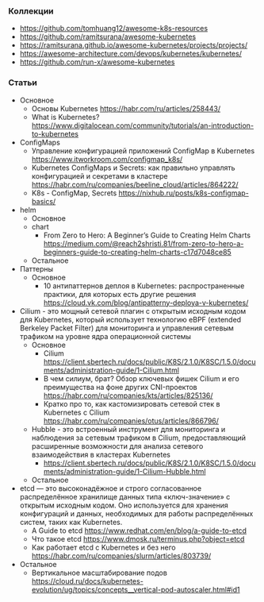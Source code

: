 
### Коллекции

- https://github.com/tomhuang12/awesome-k8s-resources
- https://github.com/ramitsurana/awesome-kubernetes
- https://ramitsurana.github.io/awesome-kubernetes/projects/projects/
- https://awesome-architecture.com/devops/kubernetes/kubernetes/
- https://github.com/run-x/awesome-kubernetes

### Статьи

- Основное
    - Основы Kubernetes https://habr.com/ru/articles/258443/
    - What is Kubernetes? https://www.digitalocean.com/community/tutorials/an-introduction-to-kubernetes
- СonfigMaps
    - Управление конфигурацией приложений ConfigMap в Kubernetes https://www.itworkroom.com/configmap_k8s/
    - Kubernetes ConfigMaps и Secrets: как правильно управлять конфигурацией и секретами в кластере https://habr.com/ru/companies/beeline_cloud/articles/864222/
    - K8s - ConfigMap, Secrets https://nixhub.ru/posts/k8s-configmap-basics/
- helm
    - Основное
    - chart
        - From Zero to Hero: A Beginner’s Guide to Creating Helm Charts https://medium.com/@reach2shristi.81/from-zero-to-hero-a-beginners-guide-to-creating-helm-charts-c17d7048ce85
    - Остальное
- Паттерны
    - Основное
        - 10 антипаттернов деплоя в Kubernetes: распространенные практики, для которых есть другие решения https://cloud.vk.com/blog/antipatterny-deploya-v-kubernetes/
- Cilium - это мощный сетевой плагин с открытым исходным кодом для Kubernetes, который использует технологию eBPF (extended Berkeley Packet Filter) для мониторинга и управления сетевым трафиком на уровне ядра операционной системы
    - Основное
        - Cilium https://client.sbertech.ru/docs/public/K8S/2.1.0/K8SC/1.5.0/documents/administration-guide/1-Cilium.html
        - В чем силиум, брат? Обзор ключевых фишек Cilium и его преимущества на фоне других CNI-проектов https://habr.com/ru/companies/kts/articles/825136/
        - Кратко про то, как кастомизировать сетевой стек в Kubernetes с Cilium https://habr.com/ru/companies/otus/articles/866796/
    - Hubble - это встроенный инструмент для мониторинга и наблюдения за сетевым трафиком в Cilium, предоставляющий расширенные возможности для анализа сетевого взаимодействия в кластерах Kubernetes
        - https://client.sbertech.ru/docs/public/K8S/2.1.0/K8SC/1.5.0/documents/administration-guide/1-Cilium-Hubble.html
    - Остальное
- etcd — это высоконадёжное и строго согласованное распределённое хранилище данных типа «ключ-значение» с открытым исходным кодом. Оно используется для хранения конфигураций и данных, необходимых для работы распределённых систем, таких как Kubernetes.
    - A Guide to etcd https://www.redhat.com/en/blog/a-guide-to-etcd
    - Что такое etcd https://www.dmosk.ru/terminus.php?object=etcd
    - Как работает etcd с Kubernetes и без него https://habr.com/ru/companies/slurm/articles/803739/
- Остальное
    - Вертикальное масштабирование подов https://cloud.ru/docs/kubernetes-evolution/ug/topics/concepts__vertical-pod-autoscaler.html#id1